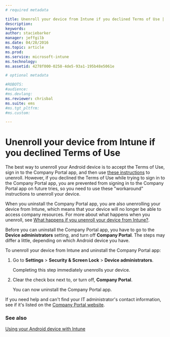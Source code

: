 ```yaml
---
# required metadata

title: Unenroll your device from Intune if you declined Terms of Use | Microsoft Intune
description:
keywords:
author: staciebarker
manager: jeffgilb
ms.date: 04/28/2016
ms.topic: article
ms.prod:
ms.service: microsoft-intune
ms.technology:
ms.assetid: 4278f000-0258-4de5-93a1-195b48e5061e

# optional metadata

#ROBOTS:
#audience:
#ms.devlang:
ms.reviewer: chrisbal
ms.suite: ems
#ms.tgt_pltfrm:
#ms.custom:

---
```



# Unenroll your device from Intune if you declined Terms of Use

The best way to unenroll your Android device is to accept the Terms of Use, sign in to the Company Portal app, and then use [these instructions](unenroll-your-device-from-intune-android.md) to unenroll. However, if you declined the Terms of Use while trying to sign in to the Company Portal app, you are prevented from signing in to the Company Portal app on future tries, so you need to use these "workaround" instructions to unenroll your device.

When you uninstall the Company Portal app, you are also unenrolling your device from Intune, which means that your device will no longer be able to access company resources.  For more about what happens when you unenroll, see [What happens if you unenroll your device from Intune?](what-happens-if-you-unenroll-your-device-from-intune-android.md).

Before you can uninstall the Company Portal app, you have to go to the **Device administrators** setting, and turn off **Company Portal**. The steps may differ a little, depending on which Android device you have.

To unenroll your device from Intune and uninstall the Company Portal app:

1.  Go to **Settings** &gt; **Security &amp; Screen Lock** &gt; **Device administrators**.

    Completing this step immediately unenrolls your device.

2.  Clear the check box next to, or turn off, **Company Portal**.

    You can now uninstall the Company Portal app.

If you need help and can't find your IT administrator's contact information, see if it's listed on the [Company Portal website](http://portal.manage.microsoft.com).

### See also
[Using your Android device with Intune](using-your-android-device-with-intune.md)